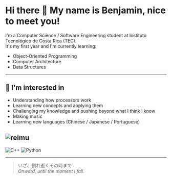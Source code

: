 # Hi there 👋 My name is Benjamin, nice to meet you!

I'm a Computer Science / Software Engineering student at Instituto Tecnológico de Costa Rica (TEC).  
It's my first year and I'm currently learning:

- Object-Oriented Programming  
- Computer Architecture  
- Data Structures  

---

## 🌱 I'm interested in
- Understanding how processors work 
- Learning new concepts and applying them  
- Challenging my knowledge and pushing beyond what I think I know
- Making music 
- Learning new languages (Chinese / Japanese / Portuguese)

![reimu](https://media.tenor.com/LHAI-n_-ptoAAAAi/touhou-reimu.gif)
---
![C++](https://img.shields.io/badge/C++-blue?style=flat-square)
![Python](https://img.shields.io/badge/Python-yellow?style=flat-square)
<!--[MIPS](https://img.shields.io/badge/MIPS-%23FF6347?style=flat&logo=assembly)-->
<!--[x86](https://img.shields.io/badge/x86-%2300BFFF?style=flat&logo=assembly)-->
---
> いざ、倒れ逝くその時まで  
> *Onward, until the moment I fall.*
